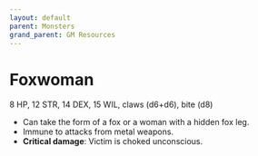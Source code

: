 ```yaml
---
layout: default
parent: Monsters
grand_parent: GM Resources
---
```


# Foxwoman

8 HP, 12 STR, 14 DEX, 15 WIL, claws (d6+d6), bite (d8)

- Can take the form of a fox or a woman with a hidden fox leg.
- Immune to attacks from metal weapons.
- **Critical damage**: Victim is choked unconscious.
